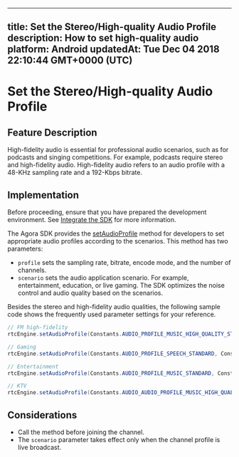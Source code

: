 
---
title: Set the Stereo/High-quality Audio Profile
description: How to set high-quality audio
platform: Android
updatedAt: Tue Dec 04 2018 22:10:44 GMT+0000 (UTC)
---
# Set the Stereo/High-quality Audio Profile
## Feature Description 
High-fidelity audio is essential for professional audio scenarios, such as for podcasts and singing competitions. For example, podcasts require stereo and high-fidelity audio. High-fidelity audio refers to an audio profile with a 48-KHz sampling rate and a 192-Kbps bitrate. 


## Implementation
Before proceeding, ensure that you have prepared the development environment. See [Integrate the SDK](../../en/Video/android_video.md) for more information.

The Agora SDK provides the [setAudioProfile](https://docs.agora.io/en/Video/API%20Reference/java/classio_1_1agora_1_1rtc_1_1_rtc_engine.html#a34175b5e04c88d9dc6608b1f38c0275d) method for developers to set appropriate audio profiles according to the scenarios. This method has two parameters:

- `profile` sets the sampling rate, bitrate, encode mode, and the number of channels.
- `scenario` sets the audio application scenario. For example, entertainment, education, or live gaming. The SDK optimizes the noise control and audio quality based on the scenarios.

Besides the stereo and high-fidelity audio qualities, the following sample code shows the frequently used parameter settings for your reference.

```java
// FM high-fidelity
rtcEngine.setAudioProfile(Constants.AUDIO_PROFILE_MUSIC_HIGH_QUALITY_STEREO, Constants.AUDIO_SCENARIO_SHOWROOM);

// Gaming
rtcEngine.setAudioProfile(Constants.AUDIO_PROFILE_SPEECH_STANDARD, Constants.AUDIO_SCENARIO_CHATROOM_GAMING);

// Entertainment
rtcEngine.setAudioProfile(Constants.AUDIO_PROFILE_MUSIC_STANDARD, Constants.AUDIO_SCENARIO_CHATROOM_ENTERTAINMENT);

// KTV
rtcEngine.setAudioProfile(Constants.AUDIO_AUDIO_PROFILE_MUSIC_HIGH_QUALITY, Constants.AUDIO_SCENARIO_CHATROOM_ENTERTAINMENT);
```

## Considerations

- Call the method before joining the channel.
- The `scenario`  parameter takes effect only when the channel profile is live broadcast.
